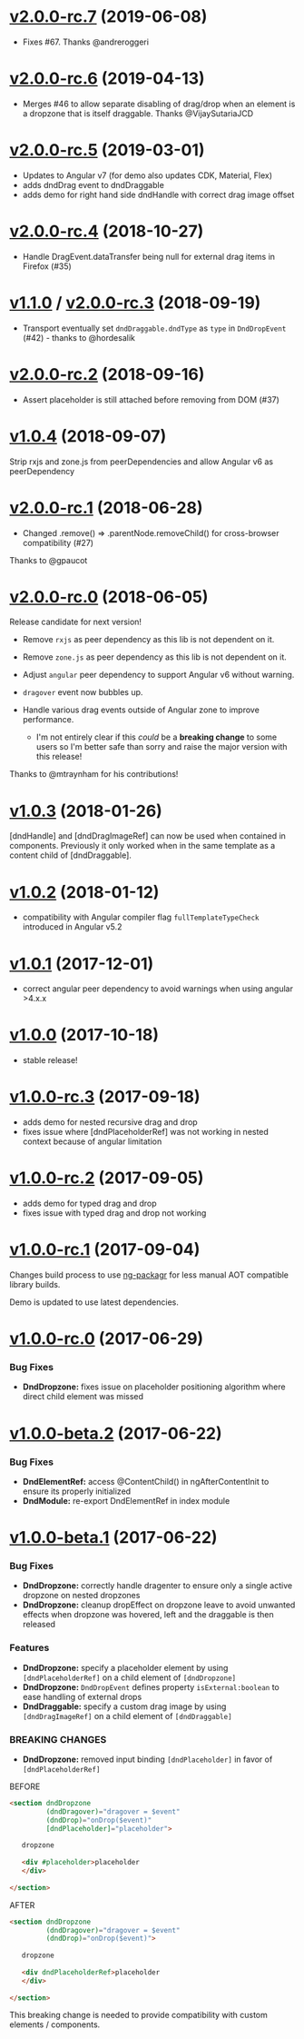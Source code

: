 <a name="v2.0.0-rc.7"></a>
# [v2.0.0-rc.7](https://github.com/reppners/ngx-drag-drop/compare/v2.0.0-rc.6...v2.0.0-rc.7) (2019-06-08)

* Fixes #67. Thanks @andreroggeri


<a name="v2.0.0-rc.6"></a>
# [v2.0.0-rc.6](https://github.com/reppners/ngx-drag-drop/compare/v2.0.0-rc.5...v2.0.0-rc.6) (2019-04-13)

* Merges #46 to allow separate disabling of drag/drop when an element is a dropzone that is itself draggable. Thanks @VijaySutariaJCD


<a name="v2.0.0-rc.5"></a>
# [v2.0.0-rc.5](https://github.com/reppners/ngx-drag-drop/compare/v2.0.0-rc.4...v2.0.0-rc.5) (2019-03-01)

* Updates to Angular v7 (for demo also updates CDK, Material, Flex)
* adds dndDrag event to dndDraggable
* adds demo for right hand side dndHandle with correct drag image offset


<a name="v2.0.0-rc.4"></a>
# [v2.0.0-rc.4](https://github.com/reppners/ngx-drag-drop/compare/v2.0.0-rc.3...v2.0.0-rc.4) (2018-10-27)

* Handle DragEvent.dataTransfer being null for external drag items in Firefox (#35)


<a name="v1.1.0"></a>
# [v1.1.0](https://github.com/reppners/ngx-drag-drop/compare/v1.0.4...v1.1.0) / [v2.0.0-rc.3](https://github.com/reppners/ngx-drag-drop/compare/v2.0.0-rc.2...v2.0.0-rc.3) (2018-09-19)

* Transport eventually set `dndDraggable.dndType` as `type` in `DndDropEvent` (#42) - thanks to @hordesalik


<a name="v2.0.0-rc.2"></a>
# [v2.0.0-rc.2](https://github.com/reppners/ngx-drag-drop/compare/v2.0.0-rc.1...v2.0.0-rc.2) (2018-09-16)

* Assert placeholder is still attached before removing from DOM (#37)


<a name="v1.0.4"></a>
# [v1.0.4](https://github.com/reppners/ngx-drag-drop/compare/v1.0.3...v1.0.4) (2018-09-07)

Strip rxjs and zone.js from peerDependencies and allow Angular v6 as peerDependency


<a name="v2.0.0-rc.1"></a>
# [v2.0.0-rc.1](https://github.com/reppners/ngx-drag-drop/compare/v2.0.0-rc.0...v2.0.0-rc.1) (2018-06-28)

* Changed .remove() => .parentNode.removeChild() for cross-browser compatibility (#27)

Thanks to @gpaucot


<a name="v2.0.0-rc.0"></a>
# [v2.0.0-rc.0](https://github.com/reppners/ngx-drag-drop/compare/v1.0.3...v2.0.0-rc.0) (2018-06-05)

Release candidate for next version!

* Remove `rxjs` as peer dependency as this lib is not dependent on it.

* Remove `zone.js` as peer dependency as this lib is not dependent on it.

* Adjust `angular` peer dependency to support Angular v6 without warning.

* `dragover` event now bubbles up.

* Handle various drag events outside of Angular zone to improve performance.
  * I'm not entirely clear if this *could* be a **breaking change** to some users so I'm better safe than sorry and raise the major version with this release!

Thanks to @mtraynham for his contributions!


<a name="v1.0.3"></a>
# [v1.0.3](https://github.com/reppners/ngx-drag-drop/compare/v1.0.2...v1.0.3) (2018-01-26)

[dndHandle] and [dndDragImageRef] can now be used when contained in components.
Previously it only worked when in the same template as a content child of [dndDraggable].


<a name="v1.0.2"></a>
# [v1.0.2](https://github.com/reppners/ngx-drag-drop/compare/v1.0.1...v1.0.2) (2018-01-12)

* compatibility with Angular compiler flag `fullTemplateTypeCheck` introduced in Angular v5.2


<a name="v1.0.1"></a>
# [v1.0.1](https://github.com/reppners/ngx-drag-drop/compare/v1.0.0...v1.0.1) (2017-12-01)

* correct angular peer dependency to avoid warnings when using angular >4.x.x


<a name="v1.0.0"></a>
# [v1.0.0](https://github.com/reppners/ngx-drag-drop/compare/v1.0.0-rc.3...v1.0.0) (2017-10-18)

* stable release! 


<a name="v1.0.0-rc.3"></a>
# [v1.0.0-rc.3](https://github.com/reppners/ngx-drag-drop/compare/v1.0.0-rc.2...v1.0.0-rc.3) (2017-09-18)

* adds demo for nested recursive drag and drop
* fixes issue where [dndPlaceholderRef] was not working in nested context because of angular limitation


<a name="v1.0.0-rc.2"></a>
# [v1.0.0-rc.2](https://github.com/reppners/ngx-drag-drop/compare/v1.0.0-rc.1...v1.0.0-rc.2) (2017-09-05)

* adds demo for typed drag and drop
* fixes issue with typed drag and drop not working


<a name="v1.0.0-rc.1"></a>
# [v1.0.0-rc.1](https://github.com/reppners/ngx-drag-drop/compare/v1.0.0-rc.0...v1.0.0-rc.1) (2017-09-04)

Changes build process to use [ng-packagr](https://github.com/dherges/ng-packagr) for less manual AOT compatible
library builds.

Demo is updated to use latest dependencies.


<a name="v1.0.0-rc.0"></a>
# [v1.0.0-rc.0](https://github.com/reppners/ngx-drag-drop/compare/v1.0.0-beta.2...v1.0.0-rc.0) (2017-06-29)

### Bug Fixes

* **DndDropzone:** fixes issue on placeholder positioning algorithm where direct child element was missed


<a name="v1.0.0-beta.2"></a>
# [v1.0.0-beta.2](https://github.com/reppners/ngx-drag-drop/compare/v1.0.0-beta.1...v1.0.0-beta.2) (2017-06-22)

### Bug Fixes

* **DndElementRef:** access @ContentChild() in ngAfterContentInit to ensure its properly initialized
* **DndModule:** re-export DndElementRef in index module


<a name="v1.0.0-beta.1"></a>
# [v1.0.0-beta.1](https://github.com/reppners/ngx-drag-drop/compare/v1.0.0-beta.0...v1.0.0-beta.1) (2017-06-22)

### Bug Fixes

* **DndDropzone:** correctly handle dragenter to ensure only a single active dropzone on nested dropzones
* **DndDropzone:** cleanup dropEffect on dropzone leave to avoid unwanted effects when dropzone was hovered, left and the draggable is then released


### Features

* **DndDropzone:** specify a placeholder element by using `[dndPlaceholderRef]` on a child element of `[dndDropzone]`
* **DndDropzone:** `DndDropEvent` defines property `isExternal:boolean` to ease handling of external drops
* **DndDraggable:** specify a custom drag image by using `[dndDragImageRef]` on a child element of `[dndDraggable]`


### BREAKING CHANGES

* **DndDropzone:** removed input binding `[dndPlaceholder]` in favor of `[dndPlaceholderRef]`

BEFORE
```HTML
<section dndDropzone
         (dndDragover)="dragover = $event"
         (dndDrop)="onDrop($event)"
         [dndPlaceholder]="placeholder">
   
   dropzone
   
   <div #placeholder>placeholder
   </div>
   
</section>
```

AFTER
```HTML
<section dndDropzone
         (dndDragover)="dragover = $event"
         (dndDrop)="onDrop($event)">
   
   dropzone
   
   <div dndPlaceholderRef>placeholder
   </div>
   
</section>
```

This breaking change is needed to provide compatibility with custom elements / components.
